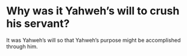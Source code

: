 # Why was it Yahweh’s will to crush his servant?

It was Yahweh’s will so that Yahweh’s purpose might be accomplished through him.
